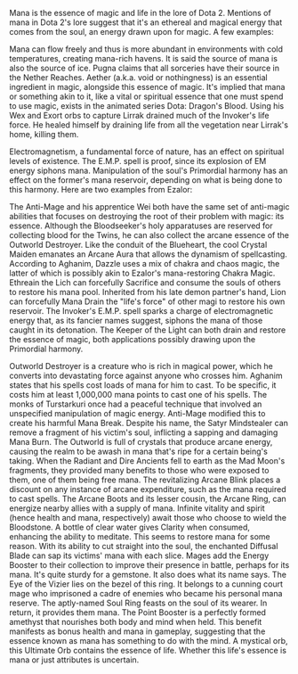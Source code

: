 Mana is the essence of magic and life in the lore of Dota 2.
Mentions of mana in Dota 2's lore suggest that it's an ethereal and magical energy that comes from the soul, an energy drawn upon for magic. A few examples:

Mana can flow freely and thus is more abundant in environments with cold temperatures, creating mana-rich havens. It is said the source of mana is also the source of ice.
Pugna claims that all sorceries have their source in the Nether Reaches. Aether (a.k.a. void or nothingness) is an essential ingredient in magic, alongside this essence of magic.
It's implied that mana or something akin to it, like a vital or spiritual essence that one must spend to use magic, exists in the animated series Dota: Dragon's Blood.
Using his Wex and Exort orbs to capture Lirrak drained much of the Invoker's life force. He healed himself by draining life from all the vegetation near Lirrak's home, killing them.


Electromagnetism, a fundamental force of nature, has an effect on spiritual levels of existence. The  E.M.P. spell is proof, since its explosion of EM energy siphons mana.
Manipulation of the soul's Primordial harmony has an effect on the former's mana reservoir, depending on what is being done to this harmony. Here are two examples from Ezalor:


The  Anti-Mage and his apprentice  Wei both have the same set of anti-magic abilities that focuses on destroying the root of their problem with magic: its essence.
Although the  Bloodseeker's holy apparatuses are reserved for collecting blood for the Twins, he can also collect the arcane essence of the Outworld Destroyer.
Like the conduit of the Blueheart, the cool  Crystal Maiden emanates an  Arcane Aura that allows the dynamism of spellcasting.
According to Aghanim,  Dazzle uses a mix of chakra and chaos magic, the latter of which is possibly akin to Ezalor's mana-restoring  Chakra Magic.
Ethreain the  Lich can forcefully  Sacrifice and consume the souls of others to restore his mana pool.
Inherited from his late demon partner's hand,  Lion can forcefully  Mana Drain the "life's force" of other magi to restore his own reservoir.
The  Invoker's  E.M.P. spell sparks a charge of electromagnetic energy that, as its fancier names suggest, siphons the mana of those caught in its detonation.
The  Keeper of the Light can both drain and restore the essence of magic, both applications possibly drawing upon the Primordial harmony.



Outworld Destroyer is a creature who is rich in magical power, which he converts into devastating force against anyone who crosses him.
Aghanim states that his spells cost loads of mana for him to cast. To be specific, it costs him at least 1,000,000 mana points to cast one of his spells.
The monks of Turstarkuri once had a peaceful technique that involved an unspecified manipulation of magic energy. Anti-Mage modified this to create his harmful  Mana Break.
Despite his name, the  Satyr Mindstealer can remove a fragment of his victim's soul, inflicting a sapping and damaging  Mana Burn.
The Outworld is full of crystals that produce arcane energy, causing the realm to be awash in mana that's ripe for a certain being's taking.
When the Radiant and Dire Ancients fell to earth as the Mad Moon's fragments, they provided many benefits to those who were exposed to them, one of them being free mana.
The revitalizing  Arcane Blink places a discount on any instance of arcane expenditure, such as the mana required to cast spells.
The  Arcane Boots and its lesser cousin, the  Arcane Ring, can energize nearby allies with a supply of mana.
Infinite vitality and spirit (hence health and mana, respectively) await those who choose to wield the  Bloodstone.
A bottle of clear water gives  Clarity when consumed, enhancing the ability to meditate. This seems to restore mana for some reason.
With its ability to cut straight into the soul, the enchanted  Diffusal Blade can sap its victims' mana with each slice.
Mages add the  Energy Booster to their collection to improve their presence in battle, perhaps for its mana. It's quite sturdy for a gemstone. It also does what its name says.
The  Eye of the Vizier lies on the bezel of this ring. It belongs to a cunning court mage who imprisoned a cadre of enemies who became his personal mana reserve.
The aptly-named  Soul Ring feasts on the soul of its wearer. In return, it provides them mana.
The  Point Booster is a perfectly formed amethyst that nourishes both body and mind when held. This benefit manifests as bonus health and mana in gameplay, suggesting that the essence known as mana has something to do with the mind.
A mystical orb, this  Ultimate Orb contains the essence of life. Whether this life's essence is mana or just attributes is uncertain.
